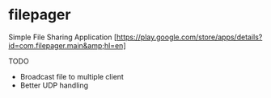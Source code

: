 # filepager
Simple File Sharing Application [https://play.google.com/store/apps/details?id=com.filepager.main&amp;hl=en]


TODO
- Broadcast file to multiple client
- Better UDP handling
